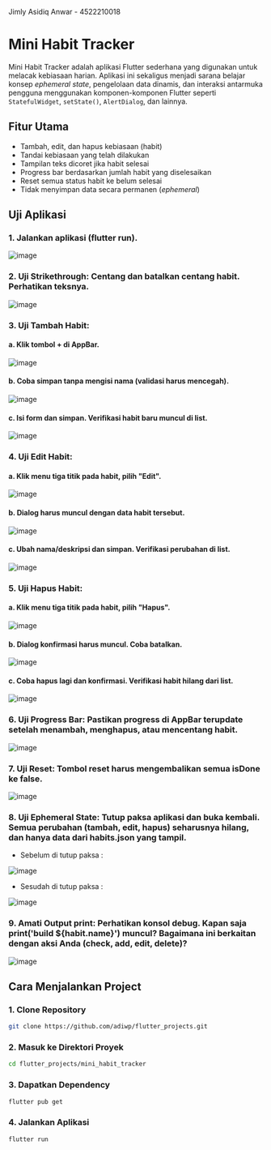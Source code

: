 Jimly Asidiq Anwar - 4522210018

# Mini Habit Tracker

Mini Habit Tracker adalah aplikasi Flutter sederhana yang digunakan untuk melacak kebiasaan harian. Aplikasi ini sekaligus menjadi sarana belajar konsep *ephemeral state*, pengelolaan data dinamis, dan interaksi antarmuka pengguna menggunakan komponen-komponen Flutter seperti `StatefulWidget`, `setState()`, `AlertDialog`, dan lainnya.

## Fitur Utama

- Tambah, edit, dan hapus kebiasaan (habit)
- Tandai kebiasaan yang telah dilakukan
- Tampilan teks dicoret jika habit selesai
- Progress bar berdasarkan jumlah habit yang diselesaikan
- Reset semua status habit ke belum selesai
- Tidak menyimpan data secara permanen (*ephemeral*)

## Uji Aplikasi

### 1.	Jalankan aplikasi (flutter run).
![image](https://github.com/user-attachments/assets/c9dcd0f0-bdb4-41bd-a932-9ea82edd7198)

### 2.	Uji Strikethrough: Centang dan batalkan centang habit. Perhatikan teksnya.
![image](https://github.com/user-attachments/assets/9c04849a-c3c4-4d0b-a598-1cb6df776d3b)

### 3.	Uji Tambah Habit:
#### a. Klik tombol + di AppBar.
![image](https://github.com/user-attachments/assets/5afeda14-451a-48ec-af7f-afe022fa3ae1)
#### b. Coba simpan tanpa mengisi nama (validasi harus mencegah).
![image](https://github.com/user-attachments/assets/ed1393e9-b547-4f0a-8578-8348e3e1589c)
#### c.	Isi form dan simpan. Verifikasi habit baru muncul di list.
![image](https://github.com/user-attachments/assets/6b00b412-679b-434c-8a58-9f5438a53452)

### 4.	Uji Edit Habit:
#### a.	Klik menu tiga titik pada habit, pilih "Edit".
![image](https://github.com/user-attachments/assets/b8add1ce-ed3d-4d8b-b6dc-9153b4af1e9a)
#### b.	Dialog harus muncul dengan data habit tersebut.
![image](https://github.com/user-attachments/assets/362d0b1b-65dd-4a41-87c7-a80fb3a52929)
#### c.	Ubah nama/deskripsi dan simpan. Verifikasi perubahan di list.
![image](https://github.com/user-attachments/assets/0fe1954e-8aec-41ae-8ead-15987e206ae0)

### 5.	Uji Hapus Habit:
#### a.	Klik menu tiga titik pada habit, pilih "Hapus".
![image](https://github.com/user-attachments/assets/c6b84375-c7d0-4ba7-964e-02e54818e8b4)
#### b.	Dialog konfirmasi harus muncul. Coba batalkan.
![image](https://github.com/user-attachments/assets/01571d2d-f6af-4e58-a8e2-796818316395)
#### c.	Coba hapus lagi dan konfirmasi. Verifikasi habit hilang dari list.
![image](https://github.com/user-attachments/assets/9c12ba8d-5046-48fe-a8bd-f6b14e98e391)

### 6.	Uji Progress Bar: Pastikan progress di AppBar terupdate setelah menambah, menghapus, atau mencentang habit.
![image](https://github.com/user-attachments/assets/7dda47af-3351-4afd-9f54-90388562f4d3)

### 7.	Uji Reset: Tombol reset harus mengembalikan semua isDone ke false.
![image](https://github.com/user-attachments/assets/fef6d7d8-40a8-47b4-b682-01c3f3a91593)

### 8.	Uji Ephemeral State: Tutup paksa aplikasi dan buka kembali. Semua perubahan (tambah, edit, hapus) seharusnya hilang, dan hanya data dari habits.json yang tampil.
- Sebelum di tutup paksa :

![image](https://github.com/user-attachments/assets/6c6d7e80-d2a3-4951-8559-67d99bd6ba3e)

- Sesudah di tutup paksa :

![image](https://github.com/user-attachments/assets/0fdbdacb-d7ef-434a-ba2c-a6d1b3bb0343)

### 9.	Amati Output print: Perhatikan konsol debug. Kapan saja print('build ${habit.name}') muncul? Bagaimana ini berkaitan dengan aksi Anda (check, add, edit, delete)?
![image](https://github.com/user-attachments/assets/65d08c8f-f4de-4522-8690-b8753805292d)

## Cara Menjalankan Project

### 1. Clone Repository

```bash
git clone https://github.com/adiwp/flutter_projects.git
```

### 2. Masuk ke Direktori Proyek

```bash
cd flutter_projects/mini_habit_tracker
```

### 3. Dapatkan Dependency

```bash
flutter pub get
```

### 4. Jalankan Aplikasi

```bash
flutter run
```
